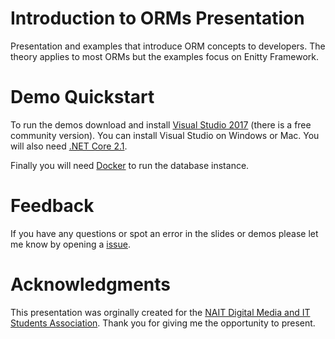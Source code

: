 # Introduction to ORMs Presentation
Presentation and examples that introduce ORM concepts to developers.  The theory applies to most ORMs but the examples focus on Enitty Framework.

# Demo Quickstart
To run the demos download and install [Visual Studio 2017](https://www.visualstudio.com)  (there is a free community version).  You can install Visual Studio on Windows or Mac.  You will also need [.NET Core 2.1](https://www.microsoft.com/net/download).  

Finally you will need [Docker](https://www.docker.com/docker-community) to run the database instance.

# Feedback
If you have any questions or spot an error in the slides or demos please let me know by opening a [issue](https://github.com/saturdaymp/IntroductionToOrmsPresentation/issues).

# Acknowledgments
This presentation was orginally created for the [NAIT Digital Media and IT Students Association](https://orgsync.com/148964/chapter).  Thank you for giving me the opportunity to present.
